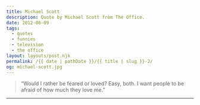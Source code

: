 ```yaml
---
title: Michael Scott
description: Quote by Michael Scott from The Office.
date: 2012-06-09
tags: 
  - quotes
  - funnies
  - television
  - the office
layout: layouts/post.njk
permalink: /{{ date | pathDate }}/{{ title | slug }}-2/
og: michael-scott.jpg
---
```


> “Would I rather be feared or loved? Easy, both. I want people to be afraid of how much they love me.”

---
